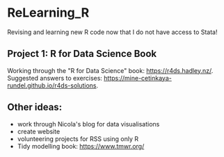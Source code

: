 # ReLearning_R
Revising and learning new R code now that I do not have access to Stata!

## Project 1: R for Data Science Book
Working through the "R for Data Science" book: https://r4ds.hadley.nz/.
Suggested answers to exercises: https://mine-cetinkaya-rundel.github.io/r4ds-solutions.


## Other ideas:
- work through Nicola's blog for data visualisations
- create website
- volunteering projects for RSS using only R
- Tidy modelling book: https://www.tmwr.org/
